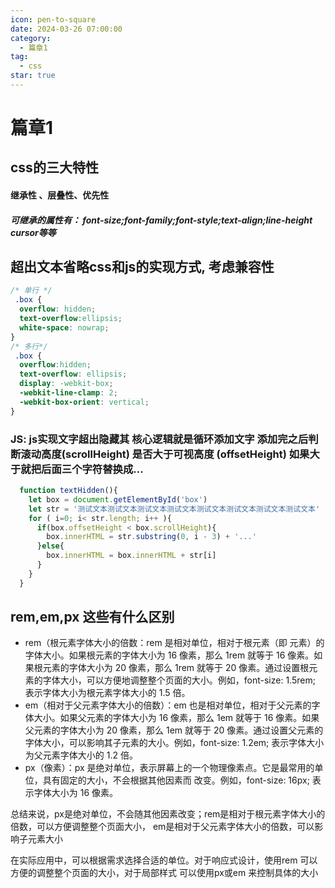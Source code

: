 ```yaml
---
icon: pen-to-square
date: 2024-03-26 07:00:00
category:
  - 篇章1
tag:
  - css
star: true
---
```


# 篇章1

## css的三大特性
 #### 继承性 、层叠性、优先性
 ##### 可继承的属性有： font-size;font-family;font-style;text-align;line-height cursor等等
## 超出文本省略css和js的实现方式, 考虑兼容性
```css
/* 单行 */
 .box {
  overflow: hidden;
  text-overflow:ellipsis;
  white-space: nowrap;
}
/* 多行*/
 .box {
  overflow:hidden;
  text-overflow: ellipsis;
  display: -webkit-box;
  -webkit-line-clamp: 2;
  -webkit-box-orient: vertical;
}
```
 ### JS: js实现文字超出隐藏其 核心逻辑就是循环添加文字 添加完之后判断滚动高度(scrollHeight)  是否大于可视高度 (offsetHeight)  如果大于就把后面三个字符替换成...

```js
  function textHidden(){
    let box = document.getElementById('box')
    let str = '测试文本测试文本测试文本测试文本测试文本测试文本测试文本测试文本'
    for ( i=0; i< str.length; i++ ){
      if(box.offsetHeight < box.scrollHeight){
        box.innerHTML = str.substring(0, i - 3) + '...'
      }else{
        box.innerHTML = box.innerHTML + str[i]
      }
    }
  }
```


## rem,em,px 这些有什么区别
 - rem（根元素字体大小的倍数：rem 是相对单位，相对于根元素（即  元素）的字体大小。如果根元素的字体大小为 16 像素，那么 1rem 就等于 16 像素。如果根元素的字体大小为 20 像素，那么 1rem 就等于 20 像素。通过设置根元素的字体大小，可以方便地调整整个页面的大小。例如，font-size: 1.5rem; 表示字体大小为根元素字体大小的 1.5 倍。
 - em（相对于父元素字体大小的倍数）：em 也是相对单位，相对于父元素的字体大小。如果父元素的字体大小为 16 像素，那么 1em 就等于 16 像素。如果父元素的字体大小为 20 像素，那么 1em 就等于 20 像素。通过设置父元素的字体大小，可以影响其子元素的大小。例如，font-size: 1.2em; 表示字体大小为父元素字体大小的 1.2 倍。
 - px（像素）：px 是绝对单位，表示屏幕上的一个物理像素点。它是最常用的单位，具有固定的大小，不会根据其他因素而  改变。例如，font-size: 16px; 表示字体大小为 16 像素。


  总结来说，px是绝对单位，不会随其他因素改变；rem是相对于根元素字体大小的倍数，可以方便调整整个页面大小，
    em是相对于父元素字体大小的倍数，可以影响子元素大小

  在实际应用中，可以根据需求选择合适的单位。对于响应式设计，使用rem 可以方便的调整整个页面的大小，对于局部样式 可以使用px或em 来控制具体的大小
